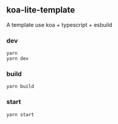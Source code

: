 ## koa-lite-template

A template use koa + typescript + esbuild

### dev

```
yarn
yarn dev
```

### build

```
yarn build
```

### start

```
yarn start
```

